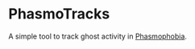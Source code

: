 # PhasmoTracks

A simple tool to track ghost activity in [Phasmophobia](https://store.steampowered.com/app/739630/Phasmophobia/).
